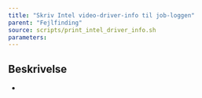 ```yaml
---
title: "Skriv Intel video-driver-info til job-loggen"
parent: "Fejlfinding"
source: scripts/print_intel_driver_info.sh
parameters:
---
```


## Beskrivelse
-